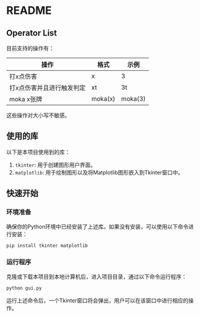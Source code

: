 # README

## Operator List

目前支持的操作有：

| 操作                      | 格式    | 示例    |
|---------------------------|---------|---------|
| 打x点伤害                 | x       | 3       |
| 打x点伤害并且进行触发判定 | xt      | 3t      |
| moka x张牌                | moka(x) | moka(3) |

这些操作对大小写不敏感。

## 使用的库

以下是本项目使用到的库：

1. `tkinter`: 用于创建图形用户界面。
2. `matplotlib`: 用于绘制图形以及将Matplotlib图形嵌入到Tkinter窗口中。

## 快速开始

### 环境准备

确保你的Python环境中已经安装了上述库。如果没有安装，可以使用以下命令进行安装：

```bash
pip install tkinter matplotlib
```

### 运行程序

克隆或下载本项目到本地计算机后，进入项目目录，通过以下命令运行程序：

```bash
python gui.py
```

运行上述命令后，一个Tkinter窗口将会弹出，用户可以在该窗口中进行相应的操作。
